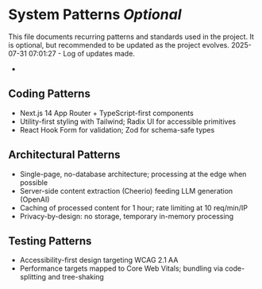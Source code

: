 # System Patterns *Optional*

This file documents recurring patterns and standards used in the project.
It is optional, but recommended to be updated as the project evolves.
2025-07-31 07:01:27 - Log of updates made.

*

## Coding Patterns

* Next.js 14 App Router + TypeScript-first components
* Utility-first styling with Tailwind; Radix UI for accessible primitives
* React Hook Form for validation; Zod for schema-safe types

## Architectural Patterns

* Single-page, no-database architecture; processing at the edge when possible
* Server-side content extraction (Cheerio) feeding LLM generation (OpenAI)
* Caching of processed content for 1 hour; rate limiting at 10 req/min/IP
* Privacy-by-design: no storage, temporary in-memory processing

## Testing Patterns

* Accessibility-first design targeting WCAG 2.1 AA
* Performance targets mapped to Core Web Vitals; bundling via code-splitting and tree-shaking